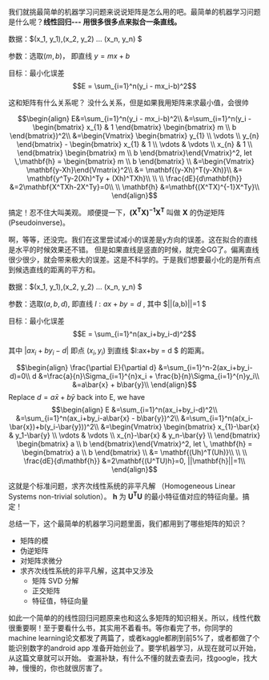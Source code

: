 我们就挑最简单的机器学习问题来说说矩阵是怎么用的吧。最简单的机器学习问题是什么呢？**线性回归--- 用很多很多点来拟合一条直线。**

数据：$(x_1, y_1),(x_2, y_2) ... (x_n, y_n) $

参数：选取$(m, b)$， 即直线 $y = mx + b$

目标：最小化误差 $$E = \sum_{i=1}^n(y_i - mx_i-b)^2$$

这和矩阵有什么关系呢？ 没什么关系，但是如果我用矩阵来求最小值，会很帅

$$\begin{align}
      E&=\sum_{i=1}^n(y_i - mx_i-b)^2\\
       &=\sum_{i=1}^n(y_i - 
       		\begin{bmatrix}
    					x_{1}       & 1
				\end{bmatrix}
				\begin{bmatrix}
				    m    \\    b
				\end{bmatrix})^2\\
       &=\begin{Vmatrix}
       		\begin{bmatrix}
    					y_{1} \\ \vdots \\ y_{n} 
				\end{bmatrix}
			 - 
       		\begin{bmatrix}
    					x_{1}       & 1 \\
    					\vdots       & \vdots \\
    					x_{n}       & 1 \\
				\end{bmatrix}
				\begin{bmatrix}
				    m    \\    b
				\end{bmatrix}\end{Vmatrix}^2, let \,\mathbf{h} = \begin{bmatrix}
				    m    \\    b
				\end{bmatrix}  \\
		&=\begin{Vmatrix} \mathbf{y-Xh}\end{Vmatrix}^2\\
		&= \mathbf{(y-Xh)^T(y-Xh)}\\
		&= \mathbf{y^Ty-2(Xh)^Ty + (Xh)^TXh}\\
       \\
       \\
       \frac{dE}{d\mathbf{h}}
        &=2\mathbf{X^TXh-2X^Ty}=0\\
 		\\
       \mathbf{h}
        &=\mathbf{(X^TX)^{-1}X^Ty}\\
\end{align}$$

搞定！忍不住大叫美观。 顺便提一下，$\mathbf{(X^TX)^{-1}X^T}$ 叫做 $\mathbf{X}$ 的伪逆矩阵 (Pseudoinverse)。

啊，等等，还没完。我们在这里尝试减小的误差是y方向的误差。这在拟合的直线是水平的时候效果还不错。 但是如果直线是竖直的时候，就完全GG了。偏离直线很少很少，就会带来极大的误差。这是不科学的。于是我们想要最小化的是所有点到候选直线的距离的平方和。

数据：$(x_1, y_1),(x_2, y_2) ... (x_n, y_n) $

参数：选取$(a, b, d)$, 即直线 $l: ax+by = d$ , 其中 $||(a,b)||=1 $

目标：最小化误差 $$E = \sum_{i=1}^n(ax_i+by_i-d)^2$$

其中 $|ax_i+by_i-d|$ 即点 $(x_i, y_i)$ 到直线 $l:ax+by = d $ 的距离。

$$\begin{align}
       \frac{\partial E}{\partial d}
        &=\sum_{i=1}^n-2(ax_i+by_i-d)=0\\	 
       d &=\frac{a}{n}\Sigma_{i=1}^{n}x_i + \frac{b}{n}\Sigma_{i=1}^{n}y_i\\
        &=a\bar{x} + b\bar{y}\\
\end{align}$$
Replace $d=a\bar{x} + b\bar{y}$ back into E, we have
$$\begin{align}
       E
        &=\sum_{i=1}^n(ax_i+by_i-d)^2\\
        &=\sum_{i=1}^n(ax_i+by_i-a\bar{x} - b\bar{y})^2\\
        &=\sum_{i=1}^n(a(x_i-\bar{x})+b(y_i-\bar{y}))^2\\
               &=\begin{Vmatrix}
       		\begin{bmatrix}
    					x_{1}-\bar{x}       & y_1-\bar{y} \\
    					\vdots       & \vdots \\
    					x_{n}-\bar{x}       & y_n-\bar{y} \\
				\end{bmatrix}
				\begin{bmatrix}
				    a    \\    b
				\end{bmatrix}\end{Vmatrix}^2, let \, \mathbf{h} = \begin{bmatrix}
				    a    \\    b
				\end{bmatrix} \\
		&= \mathbf{(Uh)^T(Uh)}\\
		\\
       \\
       \frac{dE}{d\mathbf{h}}
        &=2\mathbf{(U^TU)h}=0,  ||\mathbf{h}||=1\\
\end{align}$$

这就是个标准问题，求齐次线性系统的非平凡解 （Homogeneous Linear Systems non-trivial solution）。
$\mathbf{h}$ 为 $\mathbf{U^TU}$ 的最小特征值对应的特征向量。搞定！

总结一下，这个最简单的机器学习问题里面，我们都用到了哪些矩阵的知识？

- 矩阵的模
- 伪逆矩阵
- 对矩阵求微分
- 求齐次线性系统的非平凡解，这其中又涉及
	- 矩阵 SVD 分解
	- 正交矩阵
	- 特征值，特征向量

如此一个简单的的线性回归问题原来也和这么多矩阵的知识相关。所以，线性代数很重要啊！至于要看什么书，其实用不着看书。等你看完了书，你同学的machine learning论文都发了两篇了，或者kaggle都刷到前5%了，或者都做了个能识别数字的android app 准备开始创业了。要学机器学习，从现在就可以开始，从这篇文章就可以开始。 查漏补缺，有什么不懂的就去查去问，找google，找大神，慢慢的，你也就很厉害了。 